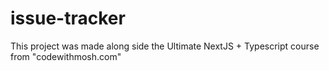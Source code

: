 # issue-tracker

This project was made along side the Ultimate NextJS + Typescript course from "codewithmosh.com"
